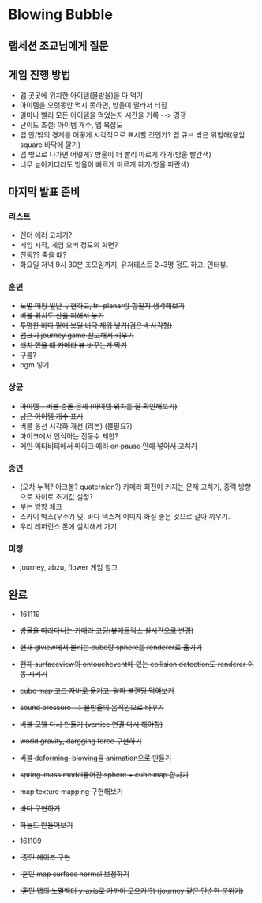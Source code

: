 # Blowing Bubble

## 랩세션 조교님에게 질문

## 게임 진행 방법
* 맵 곳곳에 위치한 아이템(물방울)을 다 먹기
* 아이템을 오랫동안 먹지 못하면, 방울이 말라서 터짐
* 얼마나 빨리 모든 아이템을 먹었는지 시간을 기록 --> 경쟁
* 난이도 조절: 아이템 개수, 맵 복잡도
* 맵 안/밖의 경계를 어떻게 시각적으로 표시할 것인가? 맵 큐브 밖은 위험해(용암 square 바닥에 깔기)
* 맵 밖으로 나가면 어떻게? 방울이 더 빨리 마르게 하기(방울 빨간색)
* 너무 높아지더라도 방울이 빠르게 마르게 하기(방울 파란색)

## 마지막 발표 준비

### 리스트
* 렌더 에러 고치기?
* 게임 시작, 게임 오버 정도의 화면? 
* 진동?? 죽을 떄?
* 화요일 저녁 9시 30분 조모임까지, 유저테스트 2~3명 정도 하고. 인터뷰. 

### 훈민 
* ~~노멀 매핑 일단 구현하고, tri-planar랑 합칠지 생각해보기~~
* ~~버블 위치도 산을 피해서 놓기~~
* ~~투명한 바다 밑에 보일 바닥 채워 넣기(검은색 사각형)~~
* ~~맵크기 journey game 참고해서 키우기~~
* ~~터치 했을 떄 카메라 뷰 바꾸는거 막기~~
* 구름?
* bgm 넣기

### 상균
* ~~아이템 - 버블 충돌 문제 (아이템 위치를 잘 확인해보기)~~
* ~~남은 아이템 개수 표시~~
* 버블 동선 시각화 개선 (리본) (불필요?)
* 마이크에서 인식하는 진동수 제한?
* ~~메인 엑티비티에서 마이크 에러 on pause 안에 넣어서 고치기~~


### 종민
* (오차 누적? 아크볼? quaternion?) 카메라 회전이 커지는 문제 고치기, 중력 방향으로 자이로 초기값 설정? 
* 부는 방향 체크
* 스카이 박스(우주?) 및, 바다 텍스쳐 이미지 화질 좋은 것으로 갈아 끼우기.
* 우리 레퍼런스 폰에 설치해서 가기  

### 미정
* journey, abzu, flower 게임 참고

## 완료
* 161119
* ~~방울을 따라다니는 카메라 코딩(뷰메트릭스 실시간으로 변경)~~
* ~~현재 glview에서 불리는 cube랑 sphere를 renderer로 옮기기~~
* ~~현재 surfaceview의 ontouchevent에 있는 collision detection도 renderer 이동 시키기~~
* ~~cube map 코드 자바로 옮기고, 알파 블랜딩 먹여보기~~
* ~~sound pressure --> 물방울의 움직임으로 바꾸기~~
* ~~버블 모델 다시 만들기 (vertice 연결 다시 해야함)~~
* ~~world gravity, dargging force 구현하기~~
* ~~버블 deforming, blowing을 animation으로 만들기~~
* ~~spring-mass model들어간 sphere + cube map 합치기~~ 
* ~~map texture mapping 구현해보기~~
* ~~바다 구현하기~~
* ~~하늘도 만들어보기~~

* 161109
* ~~!종민 헤이즈 구현~~ 
* ~~!훈민 map surface normal 보정하기~~
* ~~!훈민 맵의 노멀벡터 y-axis로 가까이 모으기(?) (journey 같은 단순한 분위기)~~
